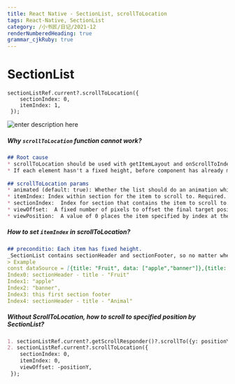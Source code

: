 ```yaml
---
title: React Native - SectionList, scrollToLocation
tags: React-Native, SectionList
category: /小书匠/日记/2021-12
renderNumberedHeading: true
grammar_cjkRuby: true
---
```


# SectionList
```
sectionListRef.current?.scrollToLocation({
	sectionIndex: 0,
	itemIndex: 1,
 });
```
![enter description here](https://raw.githubusercontent.com/JessieLau-CT/images/main/小书匠/1639464471249.png)


##### Why `scrollToLocation` function cannot work?
```markdown
## Root cause
* scrollToLocation should be used with getItemLayout and onScrollToIndexFailed, otherwise it cannot scroll to locations outside the render window.
* If each element hasn't a fixed height, before component has already mounted, it cannot scroll to specific sectionIndex or itemIndex.
  
## scrollToLocation params
* animated (default: true): Whether the list should do an animation while scrolling
* itemIndex: Index within section for the item to scroll to. Required.
* sectionIndex:  Index for section that contains the item to scroll to. Required.
* viewOffset:  A fixed number of pixels to offset the final target position, e.g. to compensate for sticky headers.
* viewPosition:  A value of 0 places the item specified by index at the top, 1 at the bottom, and 0.5 centered in the middle.
```

##### How to set `itemIndex` in scrollToLocation?
```markdown
## preconditio: Each item has fixed height.
_SectionList contains sectionHeader and sectionFooter, so no matter whether sectionHeader or sectionFootor has been set. We should also count it._
> Example
const dataSource = [{title: "Fruit", data: ["apple","banner"]},{title: "Animal", data: ["panda","pig"]}]
Index0: sectionHeader - title - "Fruit"
Index1: "apple"
Index2: "banner",
Index3: this first section footer
Index4: sectionHeader - title - "Animal"
```

##### Without ScrollToLocation, how to scroll to specified position by SectionList?
```markdown
1. sectionListRef.current?.getScrollResponder()?.scrollTo({y: positionY});
2. sectionListRef.current?.scrollToLocation({
	sectionIndex: 0,
	itemIndex: 0,
	viewOffset: -positionY,
 });
```

